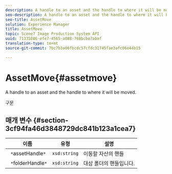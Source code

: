 ```yaml
---
description: A handle to an asset and the handle to where it will be moved.
seo-description: A handle to an asset and the handle to where it will be moved.
seo-title: AssetMove
solution: Experience Manager
title: AssetMove
topic: Scene7 Image Production System API
uuid: 71335886-efe7-4565-a088-769bcbe7abaf
translation-type: tm+mt
source-git-commit: 7bc7b3a86fbcdc57cfdc31745fae3afc06e44b15

---
```



# AssetMove{#assetmove}

A handle to an asset and the handle to where it will be moved.

구문

## 매개 변수 {#section-3cf94fa46d3848729dc841b123a1cea7}

| 이름 | 유형 | 설명 |
|---|---|---|
| ` *`assetHandle`*` | `xsd:string` | 이동할 자산의 핸들 |
| ` *`folderHandle`*` | `xsd:string` | 대상 폴더의 핸들입니다. |

